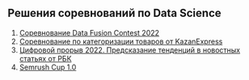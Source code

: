 ## Решения соревнований по Data Science

  1. [Соревнование Data Fusion Contest 2022](data_fusion_2022/README.md)
  2. [Соревнование по категоризации товаров от KazanExpress](products_categorization/README.md)
  3. [Цифровой прорыв 2022. Предсказание тенденций в новостных статьях от РБК](https://github.com/wxplusb/news_views/blob/main/README.md)
  4. [Semrush Cup 1.0](semrush_cup_1/README.md)